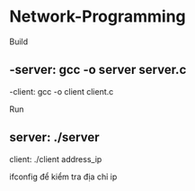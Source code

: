 # Network-Programming
Build

-server: gcc -o server server.c
-------
-client: gcc -o client client.c


Run


server: ./server
------
client: ./client address_ip

ifconfig để kiểm tra địa chỉ ip
